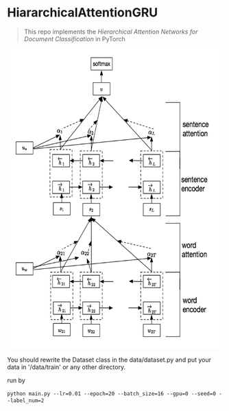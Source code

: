 # HiararchicalAttentionGRU

> This repo implements the *Hierarchical Attention Networks for Document Classification* in PyTorch


<img src="./pictures/figure1.png" width="600" height="700">

You should rewrite the Dataset class in the data/dataset.py
and put your data in '/data/train' or any other directory.

run by

```
python main.py --lr=0.01 --epoch=20 --batch_size=16 --gpu=0 --seed=0 --label_num=2
```